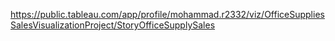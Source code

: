 https://public.tableau.com/app/profile/mohammad.r2332/viz/OfficeSuppliesSalesVisualizationProject/StoryOfficeSupplySales
